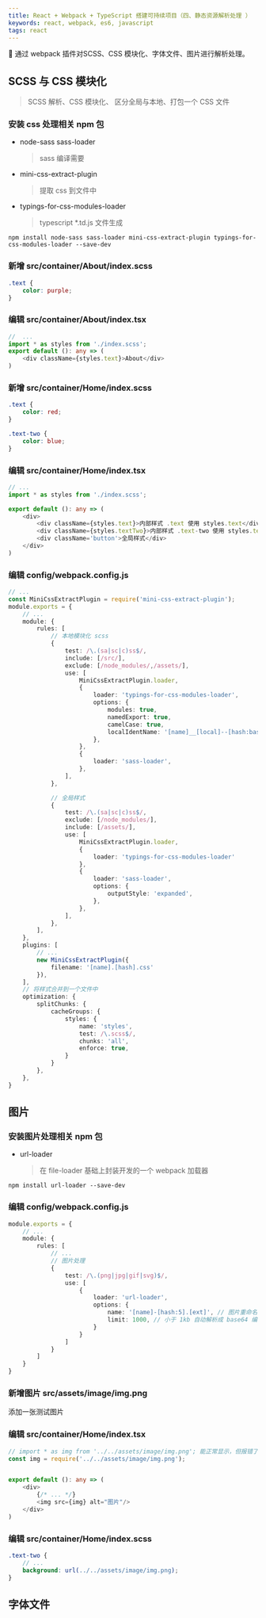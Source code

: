 ```yaml
---
title: React + Webpack + TypeScript 搭建可持续项目（四、静态资源解析处理 ）
keywords: react, webpack, es6, javascript
tags: react
---
```


:dog: 通过 webpack 插件对SCSS、CSS 模块化、字体文件、图片进行解析处理。
<!--more-->

## SCSS 与 CSS 模块化

> SCSS 解析、CSS 模块化、 区分全局与本地、打包一个 CSS 文件

### 安装 css 处理相关 npm 包

- node-sass sass-loader

    > sass 编译需要

- mini-css-extract-plugin

    > 提取 css 到文件中

- typings-for-css-modules-loader

    > typescript *.td.js 文件生成

```shell
npm install node-sass sass-loader mini-css-extract-plugin typings-for-css-modules-loader --save-dev

```

### 新增 src/container/About/index.scss

```scss
.text {
    color: purple;
}
```

### 编辑 src/container/About/index.tsx

```typescript
//  ...
import * as styles from './index.scss';
export default (): any => (
    <div className={styles.text}>About</div>
)
```

### 新增 src/container/Home/index.scss

```scss
.text {
    color: red;
}

.text-two {
    color: blue;
}
```

### 编辑 src/container/Home/index.tsx

```typescript
// ...
import * as styles from './index.scss';

export default (): any => (
    <div>
        <div className={styles.text}>内部样式 .text 使用 styles.text</div>
        <div className={styles.textTwo}>内部样式 .text-two 使用 styles.textTwo</div>
        <div className='button'>全局样式</div>
    </div>
)
```

### 编辑 config/webpack.config.js

```typescript
// ...
const MiniCssExtractPlugin = require('mini-css-extract-plugin');
module.exports = {
    // ...
    module: {
        rules: [
            // 本地模块化 scss
            {
                test: /\.(sa|sc|c)ss$/,
                include: [/src/],
                exclude: [/node_modules/,/assets/],
                use: [
                    MiniCssExtractPlugin.loader,
                    {
                        loader: 'typings-for-css-modules-loader',
                        options: {
                            modules: true,
                            namedExport: true,
                            camelCase: true,
                            localIdentName: '[name]__[local]--[hash:base64:5]',
                        },
                    },
                    {
                        loader: 'sass-loader',
                    },
                ],
            },

            // 全局样式
            {
                test: /\.(sa|sc|c)ss$/,
                exclude: [/node_modules/],
                include: [/assets/],
                use: [
                    MiniCssExtractPlugin.loader,
                    {
                        loader: 'typings-for-css-modules-loader'
                    },
                    {
                        loader: 'sass-loader',
                        options: {
                            outputStyle: 'expanded',
                        },
                    },
                ],
            },
        ],
    },
    plugins: [
        // ...
        new MiniCssExtractPlugin({
            filename: '[name].[hash].css'
        }),
    ],
    // 将样式合并到一个文件中
    optimization: {
        splitChunks: {
            cacheGroups: {
                styles: {
                    name: 'styles',
                    test: /\.scss$/,
                    chunks: 'all',
                    enforce: true,
                }
            }
        },
    },
}
```

## 图片

### 安装图片处理相关 npm 包

- url-loader

    > 在 file-loader 基础上封装开发的一个 webpack 加载器

```shell
npm install url-loader --save-dev
```

### 编辑 config/webpack.config.js

```typescript
module.exports = {
    // ...
    module: {
        rules: [
            // ...
            // 图片处理
            {
                test: /\.(png|jpg|gif|svg)$/,
                use: [
                    {
                        loader: 'url-loader',
                        options: {
                            name: '[name]-[hash:5].[ext]', // 图片重命名
                            limit: 1000, // 小于 1kb 自动解析成 base64 编码
                        }
                    }
                ]
            }
        ]
    }
}
```

### 新增图片 src/assets/image/img.png

添加一张测试图片

### 编辑 src/container/Home/index.tsx

```typescript
// import * as img from '../../assets/image/img.png'; 能正常显示，但报错了。
const img = require('../../assets/image/img.png');


export default (): any => (
    <div>
        {/* ... */}
        <img src={img} alt="图片"/>
    </div>
)


```

### 编辑 src/container/Home/index.scss

```scss
.text-two {
    // ...
    background: url(../../assets/image/img.png);
}
```

## 字体文件


